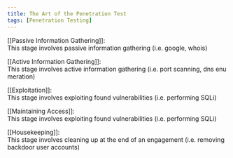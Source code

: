 ```yaml
---
title: The Art of the Penetration Test
tags: [Penetration Testing]
---
```

[[Passive Information Gathering]]: This stage involves passive information gathering (i.e. google, whois)

[[Active Information Gathering]]: This stage involves active information gathering (i.e. port scanning, dns enumeration)

[[Exploitation]]: This stage involves exploiting found vulnerabilities (i.e. performing SQLi)

[[Maintaining Access]]: This stage involves exploiting found vulnerabilities (i.e. performing SQLi)

[[Housekeeping]]: This stage involves cleaning up at the end of an engagement (i.e. removing backdoor user accounts)